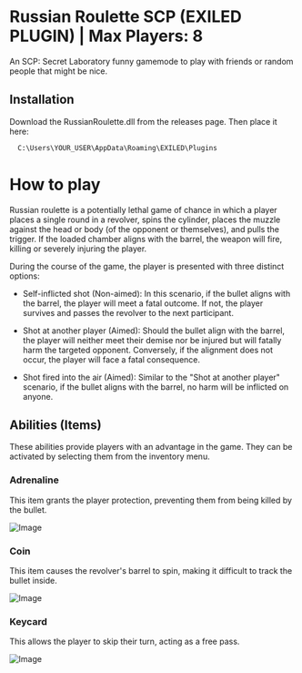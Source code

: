 
# Russian Roulette SCP (EXILED PLUGIN) | Max Players: 8

An SCP: Secret Laboratory funny gamemode to play with friends or random people that might be nice.





## Installation

Download the RussianRoulette.dll from the releases page. Then place it here:

```bash
  C:\Users\YOUR_USER\AppData\Roaming\EXILED\Plugins
```


    
# How to play

Russian roulette is a potentially lethal game of chance in which a player places a single round in a revolver, spins the cylinder, places the muzzle against the head or body (of the opponent or themselves), and pulls the trigger. If the loaded chamber aligns with the barrel, the weapon will fire, killing or severely injuring the player.

During the course of the game, the player is presented with three distinct options:

- Self-inflicted shot (Non-aimed): In this scenario, if the bullet aligns with the barrel, the player will meet a fatal outcome. If not, the player survives and passes the revolver to the next participant.

- Shot at another player (Aimed): Should the bullet align with the barrel, the player will neither meet their demise nor be injured but will fatally harm the targeted opponent. Conversely, if the alignment does not occur, the player will face a fatal consequence.

- Shot fired into the air (Aimed): Similar to the "Shot at another player" scenario, if the bullet aligns with the barrel, no harm will be inflicted on anyone.


## Abilities (Items)

These abilities provide players with an advantage in the game. They can be activated by selecting them from the inventory menu.

### Adrenaline

This item grants the player protection, preventing them from being killed by the bullet.

![Image](https://i.imgur.com/u3YKWej.png)


### Coin

This item causes the revolver's barrel to spin, making it difficult to track the bullet inside.

![Image](https://hub.scpslgame.com/images/thumb/1/12/CoinIcon.png/200px-CoinIcon.png)


### Keycard

This allows the player to skip their turn, acting as a free pass.

![Image](https://hub.scpslgame.com/images/thumb/6/65/KeycardCycleNew.png/120px-KeycardCycleNew.png)


